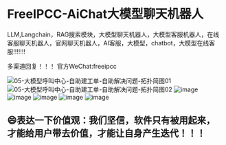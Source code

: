 # FreeIPCC-AiChat大模型聊天机器人
LLM,Langchain，RAG搜索模块，大模型聊天机器人，大模型客服机器人，在线客服聊天机器人，官网聊天机器人，AI客服，大模型，chatbot，大模型在线客服!!!!!!!

多渠道回复！！！
官方WeChat:freeipcc

![05-大模型呼叫中心-自助建工单-自助解决问题-拓扑简图01](https://github.com/user-attachments/assets/3964e406-c23b-408a-8ffe-befd3acc9a8b)
![05-大模型呼叫中心-自助建工单-自助解决问题-拓扑简图02](https://github.com/user-attachments/assets/58b9c92d-7e63-4487-a3b7-917f1c95a2d4)
![image](https://github.com/user-attachments/assets/11493b99-3697-4fa5-90d0-6313a9845673)
![image](https://github.com/user-attachments/assets/6b01ae59-143d-42c5-bac0-9d395b39d1e8)
![image](https://github.com/user-attachments/assets/32ad35f1-665c-4f6d-94ae-4b77ba9a6825)
![image](https://github.com/user-attachments/assets/e756eb4a-b0d2-4873-a8b6-e7defad7c88f)
![image](https://github.com/user-attachments/assets/f16a5a47-389a-49c9-8d30-d0699f8e06da)

## 😄表达一下价值观：我们坚信，软件只有被用起来，才能给用户带去价值，才能让自身产生迭代！！！
